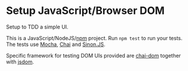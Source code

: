 # Setup JavaScript/Browser DOM

Setup to TDD a simple UI.

This is a JavaScript/NodeJS/[npm](https://www.npmjs.com/) project. Run `npm test` to run your tests. The tests use [Mocha](https://mochajs.org/), [Chai](https://www.chaijs.com/) and [Sinon.JS](https://sinonjs.org/).

Specific framework for testing DOM UIs provided are [chai-dom](https://www.chaijs.com/plugins/chai-dom/) together with [jsdom](https://github.com/jsdom/jsdom).
